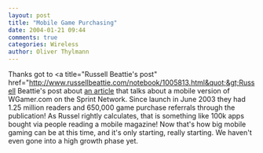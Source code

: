 ```yaml
---
layout: post
title: "Mobile Game Purchasing"
date: 2004-01-21 09:44
comments: true
categories: Wireless
author: Oliver Thylmann
---
```



Thanks got to &lt;a title=&quot;Russell Beattie's post&quot; href=&quot;http://www.russellbeattie.com/notebook/1005813.html&quot;&gt;Russell Beattie's post about [an article](http://mobenta.com/news/shownews-1388.html) that talks about a mobile version of WGamer.com on the Sprint Network. Since launch in June 2003 they had 1.25 million readers and 650,000 game purchase referrals through the publication! As Russel rightly calculates, that is something like 100k apps bought via people reading a mobile magazine! Now that's how big mobile gaming can be at this time, and it's only starting, really starting. We haven't even gone into a high growth phase yet.



